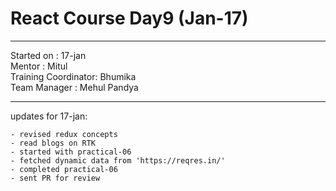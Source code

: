 # React Course Day9 (Jan-17)

<hr>
Started on : 17-jan<br>
Mentor : Mitul <br>
Training Coordinator: Bhumika<br>
Team Manager : Mehul Pandya
<hr>

updates for 17-jan: <br>

    - revised redux concepts
    - read blogs on RTK
    - started with practical-06
    - fetched dynamic data from 'https://reqres.in/'
    - completed practical-06
    - sent PR for review